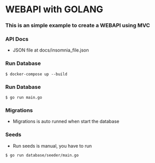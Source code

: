 # WEBAPI with GOLANG

### This is an simple example to create a WEBAPI using MVC

### API Docs

- JSON file at docs/insomnia_file.json

### Run Database

```
$ docker-compose up --build
```

### Run Database

```
$ go run main.go
```

### Migrations

- Migrations is auto runned when start the database

### Seeds

- Run seeds is manual, you have to run

```
$ go run database/seeder/main.go
```
